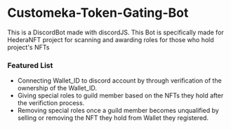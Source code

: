# Customeka-Token-Gating-Bot

This is a DiscordBot made with discordJS.
This Bot is specifically made for HederaNFT project for scanning and awarding roles for those who hold project's NFTs

### Featured List
- Connecting Wallet_ID to discord account by through verification of the ownership of the Wallet_ID.
- Giving special roles to guild member based on the NFTs they hold after the verifiction process.
- Removing special roles once a guild member becomes unqualified by selling or removing the NFT they hold from Wallet they registered.
